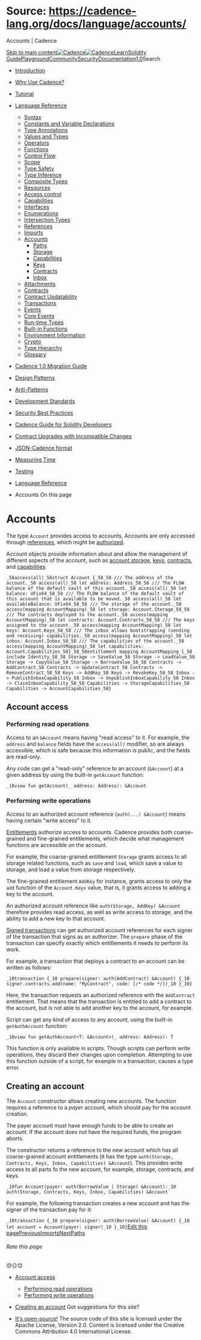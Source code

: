 # Source: https://cadence-lang.org/docs/language/accounts/




Accounts | Cadence




[Skip to main content](#__docusaurus_skipToContent_fallback)[![Cadence](/img/logo.svg)![Cadence](/img/logo.svg)](/)[Learn](/learn)[Solidity Guide](/docs/solidity-to-cadence)[Playground](https://play.flow.com/)[Community](/community)[Security](https://flow.com/flow-responsible-disclosure/)[Documentation](/docs/)[1.0](/docs/)Search

* [Introduction](/docs/)
* [Why Use Cadence?](/docs/why)
* [Tutorial](/docs/tutorial/first-steps)
* [Language Reference](/docs/language/)
  + [Syntax](/docs/language/syntax)
  + [Constants and Variable Declarations](/docs/language/constants-and-variables)
  + [Type Annotations](/docs/language/type-annotations)
  + [Values and Types](/docs/language/values-and-types)
  + [Operators](/docs/language/operators)
  + [Functions](/docs/language/functions)
  + [Control Flow](/docs/language/control-flow)
  + [Scope](/docs/language/scope)
  + [Type Safety](/docs/language/type-safety)
  + [Type Inference](/docs/language/type-inference)
  + [Composite Types](/docs/language/composite-types)
  + [Resources](/docs/language/resources)
  + [Access control](/docs/language/access-control)
  + [Capabilities](/docs/language/capabilities)
  + [Interfaces](/docs/language/interfaces)
  + [Enumerations](/docs/language/enumerations)
  + [Intersection Types](/docs/language/intersection-types)
  + [References](/docs/language/references)
  + [Imports](/docs/language/imports)
  + [Accounts](/docs/language/accounts/)
    - [Paths](/docs/language/accounts/paths)
    - [Storage](/docs/language/accounts/storage)
    - [Capabilities](/docs/language/accounts/capabilities)
    - [Keys](/docs/language/accounts/keys)
    - [Contracts](/docs/language/accounts/contracts)
    - [Inbox](/docs/language/accounts/inbox)
  + [Attachments](/docs/language/attachments)
  + [Contracts](/docs/language/contracts)
  + [Contract Updatability](/docs/language/contract-updatability)
  + [Transactions](/docs/language/transactions)
  + [Events](/docs/language/events)
  + [Core Events](/docs/language/core-events)
  + [Run-time Types](/docs/language/run-time-types)
  + [Built-in Functions](/docs/language/built-in-functions)
  + [Environment Information](/docs/language/environment-information)
  + [Crypto](/docs/language/crypto)
  + [Type Hierarchy](/docs/language/type-hierarchy)
  + [Glossary](/docs/language/glossary)
* [Cadence 1.0 Migration Guide](/docs/cadence-migration-guide/)
* [Design Patterns](/docs/design-patterns)
* [Anti-Patterns](/docs/anti-patterns)
* [Development Standards](/docs/project-development-tips)
* [Security Best Practices](/docs/security-best-practices)
* [Cadence Guide for Solidity Developers](/docs/solidity-to-cadence)
* [Contract Upgrades with Incompatible Changes](/docs/contract-upgrades)
* [JSON-Cadence format](/docs/json-cadence-spec)
* [Measuring Time](/docs/measuring-time)
* [Testing](/docs/testing-framework)


* [Language Reference](/docs/language/)
* Accounts
On this page
# Accounts

The type `Account` provides access to accounts,
Accounts are only accessed through [references](/docs/language/references),
which might be [authorized](/docs/language/references#authorized-references).

Account objects provide information about and allow the management of
different aspects of the account, such as [account storage](/docs/language/accounts/storage),
[keys](/docs/language/accounts/keys), [contracts](/docs/language/accounts/contracts),
and [capabilities](/docs/language/accounts/capabilities).

 `_58access(all)_58struct Account {_58_58 /// The address of the account._58 access(all)_58 let address: Address_58_58 /// The FLOW balance of the default vault of this account._58 access(all)_58 let balance: UFix64_58_58 /// The FLOW balance of the default vault of this account that is available to be moved._58 access(all)_58 let availableBalance: UFix64_58_58 /// The storage of the account._58 access(mapping AccountMapping)_58 let storage: Account.Storage_58_58 /// The contracts deployed to the account._58 access(mapping AccountMapping)_58 let contracts: Account.Contracts_58_58 /// The keys assigned to the account._58 access(mapping AccountMapping)_58 let keys: Account.Keys_58_58 /// The inbox allows bootstrapping (sending and receiving) capabilities._58 access(mapping AccountMapping)_58 let inbox: Account.Inbox_58_58 /// The capabilities of the account._58 access(mapping AccountMapping)_58 let capabilities: Account.Capabilities_58}_58_58entitlement mapping AccountMapping {_58 include Identity_58_58 Storage -> SaveValue_58 Storage -> LoadValue_58 Storage -> CopyValue_58 Storage -> BorrowValue_58_58 Contracts -> AddContract_58 Contracts -> UpdateContract_58 Contracts -> RemoveContract_58_58 Keys -> AddKey_58 Keys -> RevokeKey_58_58 Inbox -> PublishInboxCapability_58 Inbox -> UnpublishInboxCapability_58 Inbox -> ClaimInboxCapability_58_58 Capabilities -> StorageCapabilities_58 Capabilities -> AccountCapabilities_58}`
## Account access[​](#account-access "Direct link to Account access")

### Performing read operations[​](#performing-read-operations "Direct link to Performing read operations")

Access to an `&Account` means having "read access" to it.
For example, the `address` and `balance` fields have the `access(all)` modifier,
so are always accessible, which is safe because this information is public,
and the fields are read-only.

Any code can get a "read-only" reference to an account (`&Account`)
at a given address by using the built-in `getAccount` function:

 `_10view fun getAccount(_ address: Address): &Account`
### Performing write operations[​](#performing-write-operations "Direct link to Performing write operations")

Access to an authorized account reference (`auth(...) &Account`)
means having certain "write access" to it.

[Entitlements](/docs/language/access-control#entitlements) authorize access to accounts.
Cadence provides both coarse-grained and fine-grained entitlements,
which decide what management functions are accessible on the account.

For example, the coarse-grained entitlement `Storage` grants access to all
storage related functions, such as `save` and `load`, which save a value to storage,
and load a value from storage respectively.

The fine-grained entitlement `AddKey` for instance,
grants access to only the `add` function of the `Account.Keys` value,
that is, it grants access to adding a key to the account.

An authorized account reference like `auth(Storage, AddKey) &Account`
therefore provides read access, as well as write access to storage,
and the ability to add a new key to that account.

[Signed transactions](/docs/language/transactions) can get authorized account references
for each signer of the transaction that signs as an authorizer.
The `prepare` phase of the transaction can specify exactly which entitlements
it needs to perform its work.

For example, a transaction that deploys a contract to an account can be written as follows:

 `_10transaction {_10 prepare(signer: auth(AddContract) &Account) {_10 signer.contracts.add(name: "MyContract", code: [/* code */])_10 }_10}`

Here, the transaction requests an authorized reference with the `AddContract` entitlement.
That means that the transaction is entitled to add a contract to the account,
but is not able to add another key to the account, for example.

Script can get any kind of access to any account, using the built-in `getAuthAccount` function:

 `_10view fun getAuthAccount<T: &Account>(_ address: Address): T`

This function is only available in scripts.
Though scripts can perform write operations,
they discard their changes upon completion.
Attempting to use this function outside of a script,
for example in a transaction,
causes a type error.

## Creating an account[​](#creating-an-account "Direct link to Creating an account")

The `Account` constructor allows creating new accounts.
The function requires a reference to a *payer* account,
which should pay for the account creation.

The payer account must have enough funds to be able to create an account.
If the account does not have the required funds, the program aborts.

The constructor returns a reference to the new account
which has all coarse-grained account entitlements
(it has the type `auth(Storage, Contracts, Keys, Inbox, Capabilities) &Account`).
This provides write access to all parts fo the new account,
for example, storage, contracts, and keys.

 `_10fun Account(payer: auth(BorrowValue | Storage) &Account):_10 auth(Storage, Contracts, Keys, Inbox, Capabilities) &Account`

For example, the following transaction creates a new account
and has the signer of the transaction pay for it:

 `_10transaction {_10 prepare(signer: auth(BorrowValue) &Account) {_10 let account = Account(payer: signer)_10 }_10}`[Edit this page](https://github.com/onflow/cadence-lang.org/tree/main/docs/language/accounts/index.mdx)[PreviousImports](/docs/language/imports)[NextPaths](/docs/language/accounts/paths)
###### Rate this page

😞😐😊

* [Account access](#account-access)
  + [Performing read operations](#performing-read-operations)
  + [Performing write operations](#performing-write-operations)
* [Creating an account](#creating-an-account)
Got suggestions for this site? 

* [It's open-source!](https://github.com/onflow/cadence-lang.org)
The source code of this site is licensed under the Apache License, Version 2.0.
Content is licensed under the Creative Commons Attribution 4.0 International License.

